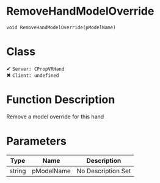 # RemoveHandModelOverride
```
void RemoveHandModelOverride(pModelName)
```
# Class
✔ `Server: CPropVRHand`  
✖ `Client: undefined`  

# Function Description
Remove a model override for this hand
# Parameters
Type|Name|Description
--|--|--
string|pModelName|No Description Set
